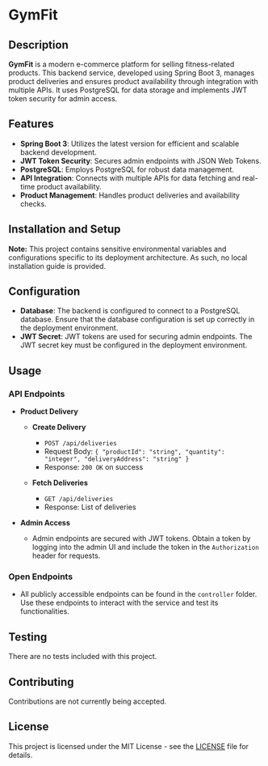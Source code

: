 # GymFit

## Description

**GymFit** is a modern e-commerce platform for selling fitness-related products. This backend service, developed using Spring Boot 3, manages product deliveries and ensures product availability through integration with multiple APIs. It uses PostgreSQL for data storage and implements JWT token security for admin access.

## Features

- **Spring Boot 3**: Utilizes the latest version for efficient and scalable backend development.
- **JWT Token Security**: Secures admin endpoints with JSON Web Tokens.
- **PostgreSQL**: Employs PostgreSQL for robust data management.
- **API Integration**: Connects with multiple APIs for data fetching and real-time product availability.
- **Product Management**: Handles product deliveries and availability checks.

## Installation and Setup

**Note:** This project contains sensitive environmental variables and configurations specific to its deployment architecture. As such, no local installation guide is provided.

## Configuration

- **Database**: The backend is configured to connect to a PostgreSQL database. Ensure that the database configuration is set up correctly in the deployment environment.
- **JWT Secret**: JWT tokens are used for securing admin endpoints. The JWT secret key must be configured in the deployment environment.

## Usage

### API Endpoints

- **Product Delivery**
    - **Create Delivery**
        - `POST /api/deliveries`
        - Request Body: `{ "productId": "string", "quantity": "integer", "deliveryAddress": "string" }`
        - Response: `200 OK` on success

    - **Fetch Deliveries**
        - `GET /api/deliveries`
        - Response: List of deliveries

- **Admin Access**
    - Admin endpoints are secured with JWT tokens. Obtain a token by logging into the admin UI and include the token in the `Authorization` header for requests.

### Open Endpoints

- All publicly accessible endpoints can be found in the `controller` folder. Use these endpoints to interact with the service and test its functionalities.

## Testing

There are no tests included with this project.

## Contributing

Contributions are not currently being accepted.

## License

This project is licensed under the MIT License - see the [LICENSE](LICENSE) file for details.
